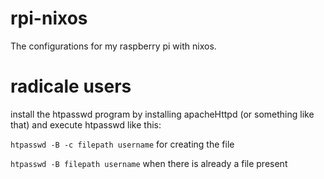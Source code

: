 # rpi-nixos
The configurations for my raspberry pi with nixos.

# radicale users
install the htpasswd program by installing apacheHttpd (or something like that)
and execute htpasswd like this:

`htpasswd -B -c filepath username` for creating the file

`htpasswd -B filepath username` when there is already a file present
